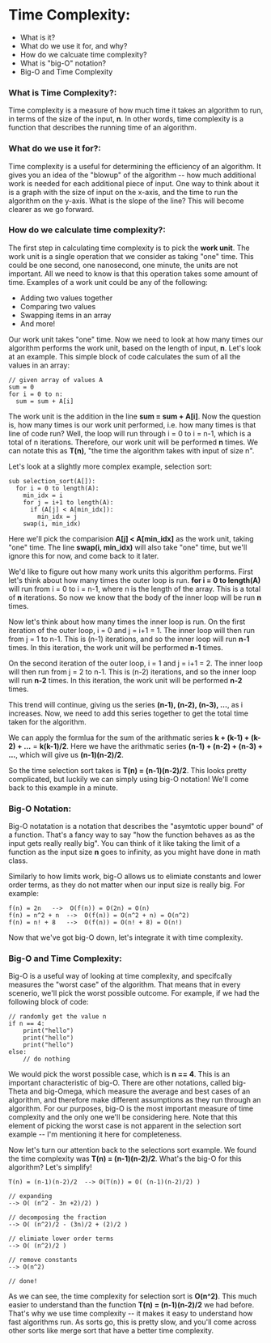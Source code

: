 # Time Complexity:
- What is it?
- What do we use it for, and why?
- How do we calcuate time complexity?
- What is "big-O" notation?
- Big-O and Time Complexity


### What is Time Complexity?:
Time complexity is a measure of how much time it takes an algorithm to run, in terms of the size of the input, <b>n</b>. In other words, time complexity is a function that describes the running time of an algorithm. 

### What do we use it for?:
Time complexity is a useful for determining the efficiency of an algorithm. It gives you an idea of the "blowup" of the algorithm -- how much additional work is needed for each additional piece of input. One way to think about it is a graph with the size of input on the x-axis, and the time to run the algorithm on the y-axis. What is the slope of the line? This will become clearer as we go forward.



### How do we calculate time complexity?:
The first step in calculating time complexity is to pick the <b>work unit</b>. The work unit is a single operation that we consider as taking "one" time. This could be one second, one nanosecond, one minute, the units are not important. All we need to know is that this operation takes some amount of time. Examples of a work unit could be any of the following:

- Adding two values together
- Comparing two values
- Swapping items in an array
- And more!

Our work unit takes "one" time. Now we need to look at how many times our algorithm performs the work unit, based on the length of input, <b>n</b>. Let's look at an example. This simple block of code calculates the sum of all the values in an array:

	// given array of values A
	sum = 0
	for i = 0 to n:
	  sum = sum + A[i]

The work unit is the addition in the line <b>sum = sum + A[i]</b>. Now the question is, how many times is our work unit performed, i.e. how many times is that line of code run? Well, the loop will run through i = 0 to i = n-1, which is a total of n iterations. Therefore, our work unit will be performed <b>n</b> times. We can notate this as <b>T(n)</b>, "the time the algorithm takes with input of size n". 

Let's look at a slightly more complex example, selection sort:

	sub selection_sort(A[]):
	  for i = 0 to length(A):
	    min_idx = i
	    for j = i+1 to length(A):
	      if (A[j] < A[min_idx]):
	        min_idx = j
	    swap(i, min_idx)

Here we'll pick the comparision <b>A[j] < A[min_idx]</b> as the work unit, taking "one" time. The line <b>swap(i, min_idx)</b> will also take "one" time, but we'll ignore this for now, and come back to it later.

We'd like to figure out how many work units this algorithm performs. First let's think about how many times the outer loop is run. <b>for i = 0 to length(A)</b> will run from i = 0 to i = n-1, where n is the length of the array. This is a total of <b>n</b> iterations. So now we know that the body of the inner loop will be run <b>n</b> times.

Now let's think about how many times the inner loop is run. On the first iteration of the outer loop, i = 0 and j = i+1 = 1. The inner loop will then run from j = 1 to n-1. This is (n-1) iterations, and so the inner loop will run <b>n-1</b> times. In this iteration, the work unit will be performed <b>n-1</b> times.

On the second iteration of the outer loop, i = 1 and j = i+1 = 2. The inner loop will then run from j = 2 to n-1. This is (n-2) iterations, and so the inner loop will run <b>n-2</b> times. In this iteration, the work unit will be performed <b>n-2</b> times.

This trend will continue, giving us the series <b>(n-1), (n-2), (n-3), ...</b>, as i increases. Now, we need to add this series together to get the total time taken for the algorithm. 

We can apply the formlua for the sum of the arithmatic series <b>k + (k-1) + (k-2) + ...</b> = <b>k(k-1)/2</b>. Here we have the arithmatic series <b>(n-1) + (n-2) + (n-3) + ...</b>, which will give us <b>(n-1)(n-2)/2</b>.

So the time selection sort takes is <b>T(n) = (n-1)(n-2)/2</b>. This looks pretty complicated, but luckily we can simply using big-O notation! We'll come back to this example in a minute.

### Big-O Notation:
Big-O notatation is a notation that describes the "asymtotic upper bound" of a function. That's a fancy way to say "how the function behaves as as the input gets really really big". You can think of it like taking the limit of a function as the input size <b>n</b> goes to infinity, as you might have done in math class.

Similarly to how limits work, big-O allows us to elimiate constants and lower order terms, as they do not matter when our input size is really big. For example:

	f(n) = 2n  	-->  O(f(n)) = O(2n) = O(n)
	f(n) = n^2 + n	-->  O(f(n)) = O(n^2 + n) = O(n^2)
	f(n) = n! + 8	-->  O(f(n)) = O(n! + 8) = O(n!)

Now that we've got big-O down, let's integrate it with time complexity.

### Big-O and Time Complexity:
Big-O is a useful way of looking at time complexity, and specifcally measures the "worst case" of the algorithm. That means that in every scenerio, we'll pick the worst possible outcome. For example, if we had the following block of code:

	// randomly get the value n
	if n == 4:
		print("hello")
		print("hello")
		print("hello")
	else:
		// do nothing

We would pick the worst possible case, which is <b>n == 4</b>. This is an important characteristic of big-O. There are other notations, called big-Theta and big-Omega, which measure the average and best cases of an algorithm, and therefore make different assumptions as they run through an algorithm. For our purposes, big-O is the most important measure of time complexity and the only one we'll be considering here. Note that this element of picking the worst case is not apparent in the selection sort example -- I'm mentioning it here for completeness.

Now let's turn our attention back to the selections sort example. We found the time complexity was <b>T(n) = (n-1)(n-2)/2</b>. What's the big-O for this algorithm? Let's simplify!

	T(n) = (n-1)(n-2)/2  --> O(T(n)) = O( (n-1)(n-2)/2) )

	// expanding
	--> O( (n^2 - 3n +2)/2) )

	// decomposing the fraction
	--> O( (n^2)/2 - (3n)/2 + (2)/2 )

	// elimiate lower order terms
	--> O( (n^2)/2 )

	// remove constants
	--> O(n^2)

	// done!

As we can see, the time complexity for selection sort is <b>O(n^2)</b>. This much easier to understand than the function <b>T(n) = (n-1)(n-2)/2</b> we had before. That's why we use time complexity -- it makes it easy to understand how fast algorithms run. As sorts go, this is pretty slow, and you'll come across other sorts like merge sort that have a better time complexity.
